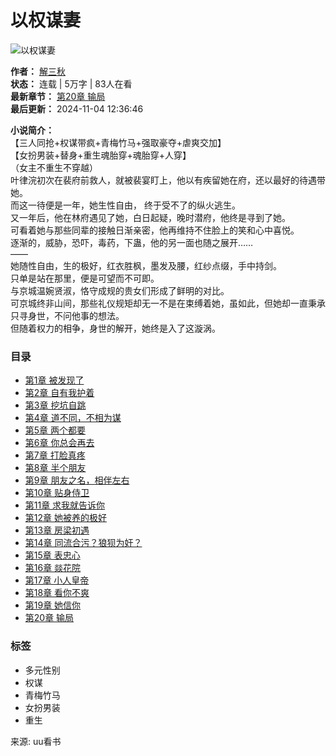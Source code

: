 # 以权谋妻

![以权谋妻](https://www.zhaoshuyuan.net/images/1736083/6c18e824051c6d2ae94ac61069982c18.jpg)

**作者：** [解三秋](https://www.zhaoshuyuan.net/author/%E8%A7%A3%E4%B8%89%E7%A7%8B "解三秋")  
**状态：** 连载 | 5万字 | 83人在看  
**最新章节：** [第20章 输局](https://www.zhaoshuyuan.net/read/ibmgqcj/iqbqgb.html "第20章 输局")  
**最后更新：** 2024-11-04 12:36:46  

**小说简介：**  
【三人同抢+权谋带疯+青梅竹马+强取豪夺+虐爽交加】  
【女扮男装+替身+重生魂胎穿+魂胎穿+人穿】  
（女主不重生不穿越）  
叶律浣初次在裴府前救人，就被裴宴盯上，他以有疾留她在府，还以最好的待遇带她。  
而这一待便是一年，她生性自由， 终于受不了的纵火逃生。  
又一年后，他在林府遇见了她，白日起疑，晚时潜府，他终是寻到了她。  
可看着她与那些同辈的接触日渐亲密，他再维持不住脸上的笑和心中喜悦。  
逐渐的，威胁，恐吓，毒药，下蛊，他的另一面也随之展开……  
——  
她随性自由，生的极好，红衣胜枫，墨发及腰，红纱点缀，手中持剑。  
只单是站在那里，便是可望而不可即。  
与京城温婉贤淑，恪守成规的贵女们形成了鲜明的对比。  
可京城终非山间，那些礼仪规矩却无一不是在束缚着她，虽如此，但她却一直秉承只寻身世，不问他事的想法。  
但随着权力的相争，身世的解开，她终是入了这漩涡。

### 目录
- [第1章 被发现了](https://www.zhaoshuyuan.net/read/ibmgqcj/iqmigq.html "第1章 被发现了")
- [第2章 自有我护着](https://www.zhaoshuyuan.net/read/ibmgqcj/iqmigi.html "第2章 自有我护着")
- [第3章 挖坑自跳](https://www.zhaoshuyuan.net/read/ibmgqcj/iqmigj.html "第3章 挖坑自跳")
- [第4章 道不同，不相为谋](https://www.zhaoshuyuan.net/read/ibmgqcj/iqmign.html "第4章 道不同，不相为谋")
- [第5章 两个都要](https://www.zhaoshuyuan.net/read/ibmgqcj/iqmigm.html "第5章 两个都要")
- [第6章 你总会再去](https://www.zhaoshuyuan.net/read/ibmgqcj/iqmigt.html "第6章 你总会再去")
- [第7章 打脸真疼](https://www.zhaoshuyuan.net/read/ibmgqcj/iqmigg.html "第7章 打脸真疼")
- [第8章 半个朋友](https://www.zhaoshuyuan.net/read/ibmgqcj/iqmigb.html "第8章 半个朋友")
- [第9章 朋友之名，相伴左右](https://www.zhaoshuyuan.net/read/ibmgqcj/iqmigc.html "第9章 朋友之名，相伴左右")
- [第10章 贴身侍卫](https://www.zhaoshuyuan.net/read/ibmgqcj/iqmigs.html "第10章 贴身侍卫")
- [第11章 求我就告诉你](https://www.zhaoshuyuan.net/read/ibmgqcj/iqmibq.html "第11章 求我就告诉你")
- [第12章 她被养的极好](https://www.zhaoshuyuan.net/read/ibmgqcj/iqmibi.html "第12章 她被养的极好")
- [第13章 房梁初遇](https://www.zhaoshuyuan.net/read/ibmgqcj/iqmibj.html "第13章 房梁初遇")
- [第14章 同流合污？狼狈为奸？](https://www.zhaoshuyuan.net/read/ibmgqcj/iqmibn.html "第14章 同流合污？狼狈为奸？")
- [第15章 表忠心](https://www.zhaoshuyuan.net/read/ibmgqcj/iqmibm.html "第15章 表忠心")
- [第16章 燚花院](https://www.zhaoshuyuan.net/read/ibmgqcj/iqbqgn.html "第16章 燚花院")
- [第17章 小人皇帝](https://www.zhaoshuyuan.net/read/ibmgqcj/iqbqgm.html "第17章 小人皇帝")
- [第18章 看你不爽](https://www.zhaoshuyuan.net/read/ibmgqcj/iqbqgt.html "第18章 看你不爽")
- [第19章 她信你](https://www.zhaoshuyuan.net/read/ibmgqcj/iqbqgg.html "第19章 她信你")
- [第20章 输局](https://www.zhaoshuyuan.net/read/ibmgqcj/iqbqgb.html "第20章 输局")

### 标签
- 多元性别
- 权谋
- 青梅竹马
- 女扮男装
- 重生

来源: uu看书